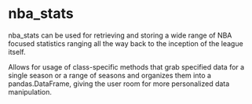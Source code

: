 # nba_stats
nba_stats can be used for retrieving and storing a wide range of NBA focused statistics ranging all the way back to the inception of the league itself.

Allows for usage of class-specific methods that grab specified data for a single season or a range of seasons and organizes them into a pandas.DataFrame, giving the user room for more personalized data manipulation.
